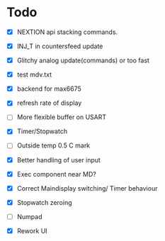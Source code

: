 # Todo
- [x] NEXTION api stacking commands.
- [x] INJ_T in countersfeed update
- [x] Glitchy analog update(commands) or too fast
- [x] test mdv.txt
- [x] backend for max6675
- [x] refresh rate of display
- [ ] More flexible buffer on USART
- [x] Timer/Stopwatch
- [ ] Outside temp 0.5 C mark
- [x] Better handling of user input
- [x] Exec component near MD?
- [x] Correct Maindisplay switching/ Timer behaviour
- [x] Stopwatch zeroing
- [ ] Numpad
- [x] Rework UI
  
